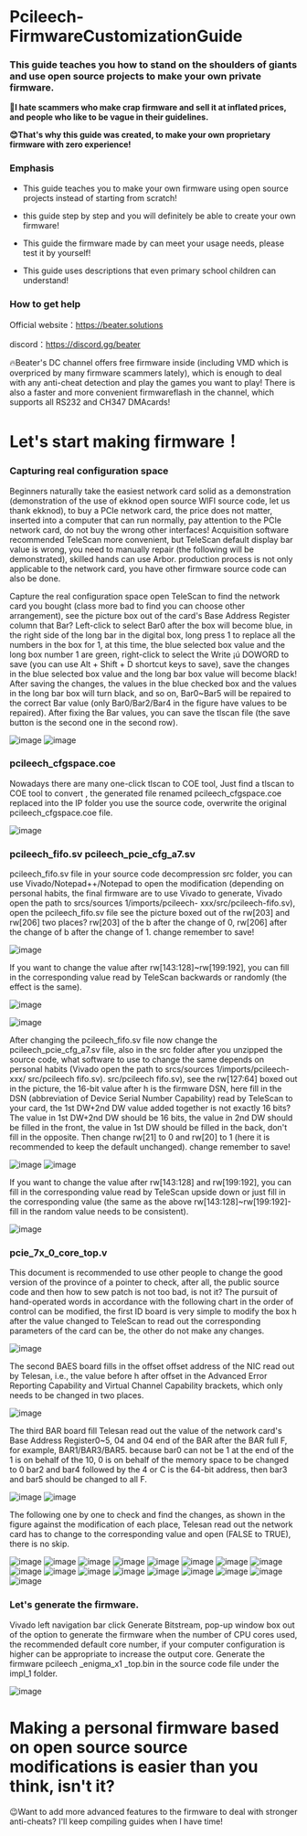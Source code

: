 # Pcileech-FirmwareCustomizationGuide
### This guide teaches you how to stand on the shoulders of giants and use open source projects to make your own private firmware.

**🤬I hate scammers who make crap firmware and sell it at inflated prices, and people who like to be vague in their guidelines.**

**😊That's why this guide was created, to make your own proprietary firmware with zero experience!**

### Emphasis
* This guide teaches you to make your own firmware using open source projects instead of starting from scratch!

* this guide step by step and you will definitely be able to create your own firmware!

* This guide the firmware made by  can meet your usage needs, please test it by yourself!

* This guide uses descriptions that even primary school children can understand!

### How to get help

Official website：https://beater.solutions

discord：https://discord.gg/beater

🔥Beater's DC channel offers free firmware inside (including VMD which is overpriced by many firmware scammers lately), which is enough to deal with any anti-cheat detection and play the games you want to play! There is also a faster and more convenient firmwareflash in the channel, which supports all RS232 and CH347 DMAcards!

# Let's start making firmware！

### Capturing real configuration space

Beginners naturally take the easiest network card solid as a demonstration (demonstration of the use of ekknod open source WIFI source code, let us thank ekknod), to buy a PCIe network card, the price does not matter, inserted into a computer that can run normally, pay attention to the PCIe network card, do not buy the wrong other interfaces! Acquisition software recommended TeleScan more convenient, but TeleScan default display bar value is wrong, you need to manually repair (the following will be demonstrated), skilled hands can use Arbor. production process is not only applicable to the network card, you have other firmware source code can also be done.

Capture the real configuration space open TeleScan to find the network card you bought (class more bad to find you can choose other arrangement), see the picture box out of the card's Base Address Register column that Bar? Left-click to select Bar0 after the box will become blue, in the right side of the long bar in the digital box, long press 1 to replace all the numbers in the box for 1, at this time, the blue selected box value and the long box number 1 are green, right-click to select the Write ¡ú DOWORD to save (you can use Alt + Shift + D shortcut keys to save), save the changes in the blue selected box value and the long bar box value will become black! After saving the changes, the values in the blue checked box and the values in the long bar box will turn black, and so on, Bar0~Bar5 will be repaired to the correct Bar value (only Bar0/Bar2/Bar4 in the figure have values to be repaired). After fixing the Bar values, you can save the tlscan file (the save button is the second one in the second row).

![image](https://github.com/user-attachments/assets/921485fb-7e5d-4231-9652-e082a11bf311)
![image](https://github.com/user-attachments/assets/5ea4bdb4-a1b4-450d-95fd-8a35e43b60b3)


### pcileech_cfgspace.coe

Nowadays there are many one-click tlscan to COE tool, Just find a tlscan to COE tool to convert , the generated file renamed pcileech_cfgspace.coe replaced into the IP folder you use the source code, overwrite the original pcileech_cfgspace.coe file.

![image](https://github.com/user-attachments/assets/57e92ce6-b12a-4434-9e02-25d244c87d2b)

### pcileech_fifo.sv pcileech_pcie_cfg_a7.sv

pcileech_fifo.sv file in your source code decompression src folder, you can use Vivado/Notepad++/Notepad to open the modification (depending on personal habits, the final firmware are to use Vivado to generate, Vivado open the path to srcs/sources 1/imports/pcileech- xxx/src/pcileech-fifo.sv), open the pcileech_fifo.sv file see the picture boxed out of the rw[203] and rw[206] two places? rw[203] of the b after the change of 0, rw[206] after the change of b after the change of 1. change remember to save!

![image](https://github.com/user-attachments/assets/d0804606-12e5-4803-953b-6ebf04d53dd4)

If you want to change the value after rw[143:128]~rw[199:192], you can fill in the corresponding value read by TeleScan backwards or randomly (the effect is the same).

![image](https://github.com/user-attachments/assets/2748df3c-6ca2-4815-ab28-a3120cdc849a)

![image](https://github.com/user-attachments/assets/95a5ef89-d9bc-4126-8ef7-83d7f1906d0a)



After changing the pcileech_fifo.sv file now change the pcileech_pcie_cfg_a7.sv file, also in the src folder after you unzipped the source code, what software to use to change the same depends on personal habits (Vivado open the path to srcs/sources 1/imports/pcileech-xxx/ src/pcileech fifo.sv). src/pcileech fifo.sv), see the rw[127:64] boxed out in the picture, the 16-bit value after h is the firmware DSN, here fill in the DSN (abbreviation of Device Serial Number Capability) read by TeleScan to your card, the 1st DW+2nd DW value added together is not exactly 16 bits? The value in 1st DW+2nd DW should be 16 bits, the value in 2nd DW should be filled in the front, the value in 1st DW should be filled in the back, don't fill in the opposite. Then change rw[21] to 0 and rw[20] to 1 (here it is recommended to keep the default unchanged). change remember to save!

![image](https://github.com/user-attachments/assets/0014d44b-59fc-47ee-88e7-36a1f51740ff)
![image](https://github.com/user-attachments/assets/8378ad7e-88c4-417e-b8ef-eea7b726c76d)

If you want to change the value after rw[143:128] and rw[199:192], you can fill in the corresponding value read by TeleScan upside down or just fill in the corresponding value (the same as the above rw[143:128]~rw[199:192]-fill in the random value needs to be consistent).

![image](https://github.com/user-attachments/assets/7fb56ebb-f260-43b8-a033-a79c8e542643)


### pcie_7x_0_core_top.v

This document is recommended to use other people to change the good version of the province of a pointer to check, after all, the public source code and then how to sew patch is not too bad, is not it? The pursuit of hand-operated words in accordance with the following chart in the order of control can be modified, the first ID board is very simple to modify the box h after the value changed to TeleScan to read out the corresponding parameters of the card can be, the other do not make any changes.

![image](https://github.com/user-attachments/assets/979c7a2c-c5ff-41ea-9ed7-04b27287c2db)

The second BAES board fills in the offset offset address of the NIC read out by Telesan, i.e., the value before h after offset in the Advanced Error Reporting Capability and Virtual Channel Capability brackets, which only needs to be changed in two places.

![image](https://github.com/user-attachments/assets/7298fccb-4af9-4488-9071-735dc53aebbb)

The third BAR board fill Telesan read out the value of the network card's Base Address Register0~5, 04 and 04 end of the BAR after the BAR full F, for example, BAR1/BAR3/BAR5. because bar0 can not be 1 at the end of the 1 is on behalf of the 10, 0 is on behalf of the memory space to be changed to 0 bar2 and bar4 followed by the 4 or C is the 64-bit address, then bar3 and bar5 should be changed to all F.

![image](https://github.com/user-attachments/assets/e9dfa690-15d8-4527-b2d4-57656306a84f)
![image](https://github.com/user-attachments/assets/97e46cd2-644f-45e4-b75f-77d1fbf784ec)

The following one by one to check and find the changes, as shown in the figure against the modification of each place, Telesan read out the network card has to change to the corresponding value and open (FALSE to TRUE), there is no skip.

![image](https://github.com/user-attachments/assets/64848fbb-b6e6-41b0-a7db-5601ef32f090)
![image](https://github.com/user-attachments/assets/8008baf6-9a89-4d8f-a210-ca01d7fae33c)
![image](https://github.com/user-attachments/assets/824970e5-ea8c-4790-989b-022ce77c2179)
![image](https://github.com/user-attachments/assets/88bb4176-d6b6-442b-b849-af70bf2c0697)
![image](https://github.com/user-attachments/assets/55a4edc1-41e3-42b0-b71b-cdc98ecf0f74)
![image](https://github.com/user-attachments/assets/4cb13634-f0be-48ad-bb74-9030d3437b9a)
![image](https://github.com/user-attachments/assets/471f914b-fb47-4cba-a954-5b1ab9135875)
![image](https://github.com/user-attachments/assets/b6b15064-a9ab-4a1e-984f-27bee2ffaf56)
![image](https://github.com/user-attachments/assets/09a4c272-e195-4f5d-86de-9346c9363187)
![image](https://github.com/user-attachments/assets/fef12c92-f1d0-4688-86de-e858e7b93203)
![image](https://github.com/user-attachments/assets/88a900b2-629c-4b96-aaca-e169b73fa046)
![image](https://github.com/user-attachments/assets/1a12dcc2-4c9c-496b-a94c-3efe74ead864)
![image](https://github.com/user-attachments/assets/e94e57d9-a884-461c-b5c9-9a86502dfa4f)
![image](https://github.com/user-attachments/assets/f9fea5cc-332b-4b0c-8fb6-9bd4d0feb770)
![image](https://github.com/user-attachments/assets/897d8ace-9abb-47de-bb71-47eac1cd7158)
![image](https://github.com/user-attachments/assets/2c2d476d-4108-42b0-b4c0-3c951b812321)
![image](https://github.com/user-attachments/assets/db0fdaa4-929e-40ce-886a-e27939ad5e77)

### Let's generate the firmware.

Vivado left navigation bar click Generate Bitstream, pop-up window box out of the option to generate the firmware when the number of CPU cores used, the recommended default core number, if your computer configuration is higher can be appropriate to increase the output core. Generate the firmware pcileech _enigma_x1 _top.bin in the source code file under the impl_1 folder.

![image](https://github.com/user-attachments/assets/af09824b-143f-4639-9a0b-344104ce69f0)

# Making a personal firmware based on open source source modifications is easier than you think, isn't it?

😉Want to add more advanced features to the firmware to deal with stronger anti-cheats? I'll keep compiling guides when I have time!







